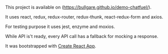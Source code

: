This project is available on (https://bullgare.github.io/demo-chatfuel/).

It uses react, redux, redux-router, redux-thunk, react-redux-form and axios.

For testing purpose it uses jest, enzyme and moxios.

While API is't ready, every API call has a fallback for mocking a response.

It was bootstrapped with [Create React App](https://github.com/facebookincubator/create-react-app).
